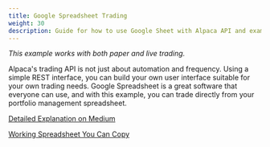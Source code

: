 ```yaml
---
title: Google Spreadsheet Trading
weight: 30
description: Guide for how to use Google Sheet with Alpaca API and example.
---
```


*This example works with both paper and live trading.*

Alpaca's trading API is not just about automation and frequency. Using a simple REST interface, you can build
your own user interface suitable for your own trading needs. Google Spreadsheet is a great software
that everyone can use, and with this example, you can trade directly from your portfolio
management spreadsheet.

[Detailed Explanation on Medium](https://medium.com/automation-generation/manage-your-stocks-from-google-spreadsheet-using-api-43026db44289)

[Working Spreadsheet You Can Copy](https://docs.google.com/spreadsheets/d/1cX2ipnJN-2F3--pAX7PCI4rgGDjEi2RCsk-zDfwDfKI/edit?usp=sharing)
